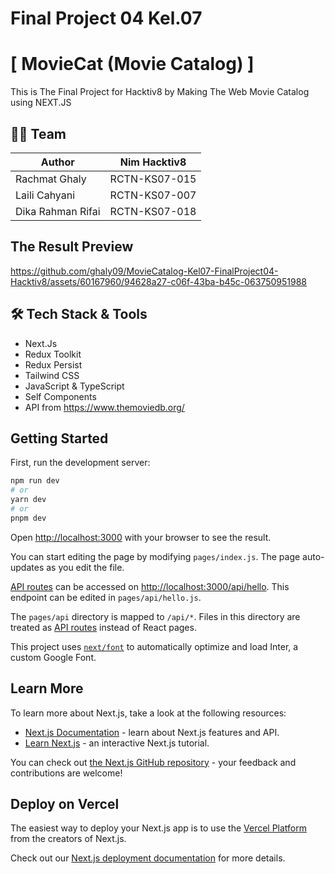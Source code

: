 # Final Project 04 Kel.07

# [ MovieCat (Movie Catalog) ]

This is The Final Project for Hacktiv8 by Making The Web Movie Catalog using NEXT.JS

## 👨‍💻 Team

| Author            | Nim Hacktiv8  |
| ----------------- | ------------- |
| Rachmat Ghaly     | RCTN-KS07-015 |
| Laili Cahyani     | RCTN-KS07-007 |
| Dika Rahman Rifai | RCTN-KS07-018 |

## The Result Preview

https://github.com/ghaly09/MovieCatalog-Kel07-FinalProject04-Hacktiv8/assets/60167960/94628a27-c06f-43ba-b45c-063750951988

## 🛠️ Tech Stack & Tools

- Next.Js
- Redux Toolkit
- Redux Persist
- Tailwind CSS
- JavaScript & TypeScript
- Self Components
- API from https://www.themoviedb.org/

## Getting Started

First, run the development server:

```bash
npm run dev
# or
yarn dev
# or
pnpm dev
```

Open [http://localhost:3000](http://localhost:3000) with your browser to see the result.

You can start editing the page by modifying `pages/index.js`. The page auto-updates as you edit the file.

[API routes](https://nextjs.org/docs/api-routes/introduction) can be accessed on [http://localhost:3000/api/hello](http://localhost:3000/api/hello). This endpoint can be edited in `pages/api/hello.js`.

The `pages/api` directory is mapped to `/api/*`. Files in this directory are treated as [API routes](https://nextjs.org/docs/api-routes/introduction) instead of React pages.

This project uses [`next/font`](https://nextjs.org/docs/basic-features/font-optimization) to automatically optimize and load Inter, a custom Google Font.

## Learn More

To learn more about Next.js, take a look at the following resources:

- [Next.js Documentation](https://nextjs.org/docs) - learn about Next.js features and API.
- [Learn Next.js](https://nextjs.org/learn) - an interactive Next.js tutorial.

You can check out [the Next.js GitHub repository](https://github.com/vercel/next.js/) - your feedback and contributions are welcome!

## Deploy on Vercel

The easiest way to deploy your Next.js app is to use the [Vercel Platform](https://vercel.com/new?utm_medium=default-template&filter=next.js&utm_source=create-next-app&utm_campaign=create-next-app-readme) from the creators of Next.js.

Check out our [Next.js deployment documentation](https://nextjs.org/docs/deployment) for more details.
